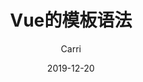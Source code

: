 ---
# 常用定义
title: "Vue的模板语法"           # 标题
date: 2019-12-20    # 创建时间
draft: false                       # 是否是草稿？
tags: ["Vue","框架"]  # 标签
categories: ["框架"]              # 分类
author: "Carri"                  # 作者
keywords: ["Vue","框架"]
description: "Vue的模板语法"  

# 用户自定义
# 你可以选择 关闭(false) 或者 打开(true) 以下选项
comment: true   # 关闭评论
toc: true       # 关闭文章目录
# 你同样可以自定义文章的版权规则
contentCopyright: '<a rel="license noopener" href="https://creativecommons.org/licenses/by-nc-nd/4.0/" target="_blank">CC BY-NC-ND 4.0</a>'
reward: false	 # 关闭打赏
mathjax: true    # 打开 mathjax
---